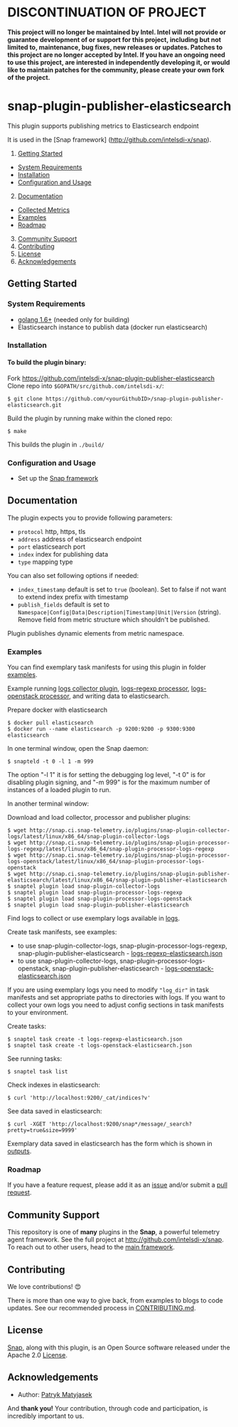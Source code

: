 <!--
http://www.apache.org/licenses/LICENSE-2.0.txt


    Copyright 2016 Intel Corporation

Licensed under the Apache License, Version 2.0 (the "License");
you may not use this file except in compliance with the License.
You may obtain a copy of the License at

    http://www.apache.org/licenses/LICENSE-2.0

Unless required by applicable law or agreed to in writing, software
distributed under the License is distributed on an "AS IS" BASIS,
WITHOUT WARRANTIES OR CONDITIONS OF ANY KIND, either express or implied.
See the License for the specific language governing permissions and
limitations under the License.
-->


# DISCONTINUATION OF PROJECT 

**This project will no longer be maintained by Intel.  Intel will not provide or guarantee development of or support for this project, including but not limited to, maintenance, bug fixes, new releases or updates.  Patches to this project are no longer accepted by Intel. If you have an ongoing need to use this project, are interested in independently developing it, or would like to maintain patches for the community, please create your own fork of the project.**


# snap-plugin-publisher-elasticsearch

This plugin supports publishing metrics to Elasticsearch endpoint

It is used in the [Snap framework] (http://github.com/intelsdi-x/snap).


1. [Getting Started](#getting-started)
  * [System Requirements](#system-requirements)
  * [Installation](#installation)
  * [Configuration and Usage](#configuration-and-usage)
2. [Documentation](#documentation)
  * [Collected Metrics](#collected-metrics)
  * [Examples](#examples)
  * [Roadmap](#roadmap)
3. [Community Support](#community-support)
4. [Contributing](#contributing)
5. [License](#license)
6. [Acknowledgements](#acknowledgements)

## Getting Started

### System Requirements

* [golang 1.6+](https://golang.org/dl/)  (needed only for building)
* Elasticsearch instance to publish data (docker run elasticsearch)

### Installation

#### To build the plugin binary:
Fork https://github.com/intelsdi-x/snap-plugin-publisher-elasticsearch  
Clone repo into `$GOPATH/src/github.com/intelsdi-x/`:
```
$ git clone https://github.com/<yourGithubID>/snap-plugin-publisher-elasticsearch.git
```

Build the plugin by running make within the cloned repo:
```
$ make
```

This builds the plugin in `./build/`

### Configuration and Usage

* Set up the [Snap framework](https://github.com/intesdi-x/snap/blob/master/README.md#getting-started)

## Documentation

The plugin expects you to provide following parameters:
 - `protocol` http, https, tls
 - `address` address of elasticsearch endpoint
 - `port` elasticsearch port
 - `index` index for publishing data
 - `type` mapping type

You can also set following options if needed:
 - `index_timestamp` default is set to `true` (boolean). Set to false if not want to extend index prefix with timestamp
 - `publish_fields` default is set to `Namespace|Config|Data|Description|Timestamp|Unit|Version` (string). Remove field from metric structure which shouldn't be published.

Plugin publishes dynamic elements from metric namespace.

### Examples

You can find exemplary task manifests for using this plugin in folder [examples](examples/tasks).

Example running [logs collector plugin](https://github.com/intelsdi-x/snap-plugin-collector-logs), [logs-regexp processor](https://github.com/intelsdi-x/snap-plugin-processor-logs-regexp),
[logs-openstack processor](https://github.com/intelsdi-x/snap-plugin-processor-logs-openstack), and writing data to elasticsearch.

Prepare docker with elasticsearch
```
$ docker pull elasticsearch
$ docker run --name elasticsearch -p 9200:9200 -p 9300:9300 elasticsearch
```

In one terminal window, open the Snap daemon:
```
$ snapteld -t 0 -l 1 -m 999
```

The option "-l 1" it is for setting the debugging log level, "-t 0" is for disabling plugin signing, and "-m 999" is for the maximum number of instances of a loaded plugin to run.

In another terminal window:

Download and load collector, processor and publisher plugins:
```
$ wget http://snap.ci.snap-telemetry.io/plugins/snap-plugin-collector-logs/latest/linux/x86_64/snap-plugin-collector-logs
$ wget http://snap.ci.snap-telemetry.io/plugins/snap-plugin-processor-logs-regexp/latest/linux/x86_64/snap-plugin-processor-logs-regexp
$ wget http://snap.ci.snap-telemetry.io/plugins/snap-plugin-processor-logs-openstack/latest/linux/x86_64/snap-plugin-processor-logs-openstack
$ wget http://snap.ci.snap-telemetry.io/plugins/snap-plugin-publisher-elasticsearch/latest/linux/x86_64/snap-plugin-publisher-elasticsearch
$ snaptel plugin load snap-plugin-collector-logs
$ snaptel plugin load snap-plugin-processor-logs-regexp
$ snaptel plugin load snap-plugin-processor-logs-openstack
$ snaptel plugin load snap-plugin-publisher-elasticsearch
```

Find logs to collect or use exemplary logs available in [logs](examples/logs).

Create task manifests, see examples:
- to use snap-plugin-collector-logs, snap-plugin-processor-logs-regexp, snap-plugin-publisher-elasticsearch - [logs-regexp-elasticsearch.json](examples/tasks/logs-regexp-elasticsearch.json)
- to use snap-plugin-collector-logs, snap-plugin-processor-logs-openstack, snap-plugin-publisher-elasticsearch - [logs-openstack-elasticsearch.json](examples/tasks/logs-openstack-elasticsearch.json)

If you are using exemplary logs you need to modify `"log_dir"` in task manifests and set appropriate paths to directories with logs.
If you want to collect your own logs you need to adjust config sections in task manifests to your environment.

Create tasks:
```
$ snaptel task create -t logs-regexp-elasticsearch.json
$ snaptel task create -t logs-openstack-elasticsearch.json
```

See running tasks:
```
$ snaptel task list
```

Check indexes in elasticsearch:
```
$ curl 'http://localhost:9200/_cat/indices?v'
```

See data saved in elasticsearch:
```
$ curl -XGET 'http://localhost:9200/snap*/message/_search?pretty=true&size=9999'
```

Exemplary data saved in elasticsearch has the form which is shown in [outputs](examples/outputs).

### Roadmap

If you have a feature request, please add it as an [issue](https://github.com/intelsdi-x/snap-plugin-publisher-elasticsearch/issues) 
and/or submit a [pull request](https://github.com/intelsdi-x/snap-plugin-publisher-elasticsearch/pulls).

## Community Support
This repository is one of **many** plugins in the **Snap**, a powerful telemetry agent framework. See the full project at 
http://github.com/intelsdi-x/snap. To reach out to other users, head to the [main framework](https://github.com/intelsdi-x/snap#community-support).


## Contributing
We love contributions! :heart_eyes:

There is more than one way to give back, from examples to blogs to code updates. See our recommended process in [CONTRIBUTING.md](CONTRIBUTING.md).

## License

[Snap](http://github.com/intelsdi-x/snap), along with this plugin, is an Open Source software released under the Apache 2.0 [License](LICENSE).


## Acknowledgements

* Author: [Patryk Matyjasek](https://github.com/PatrykMatyjasek)

And **thank you!** Your contribution, through code and participation, is incredibly important to us.
